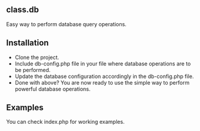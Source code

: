 ## class.db
Easy way to perform database query operations.


## Installation
- Clone the project.
- Include db-config.php file in your file where database operations are to be performed.
- Update the database configuration accordingly in the db-config.php file.
- Done with above? You are now ready to use the simple way to perform powerful database operations.


## Examples
You can check index.php for working examples.
